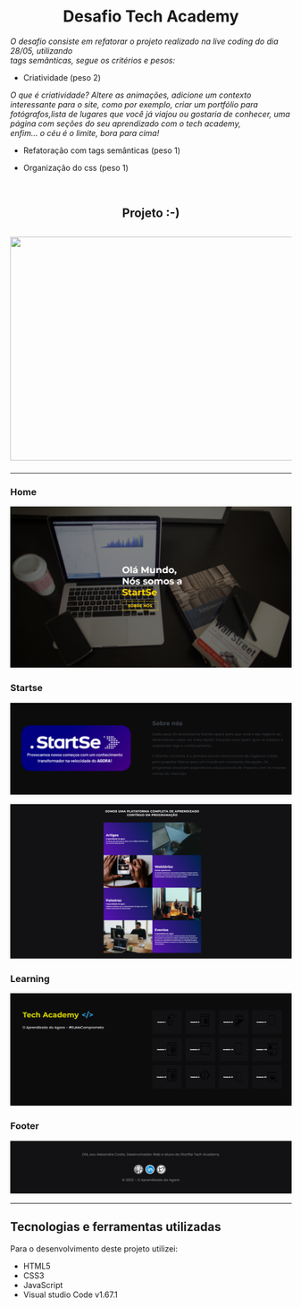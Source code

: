 <h1 align="center">
  Desafio Tech Academy
</h1>

*O desafio consiste em refatorar o projeto realizado na live coding do dia 28/05, utilizando<br>tags semânticas, segue os critérios e pesos:*

* Criatividade (peso 2)

*O que é criatividade?
Altere as animações, adicione um contexto interessante para o site, como por exemplo, criar um portfólio para fotógrafos,lista de lugares que você já viajou ou gostaria de conhecer, uma página com seções do seu aprendizado com o tech academy,<br>enfim… o céu é o limite, bora para cima!*

* Refatoração com tags semânticas (peso 1)

* Organização do css (peso 1)

<br>

<h2 align="center">
  Projeto :-)
</h2>

<h2 align="center">
  <img width="900px" height="400" src="assets/media/02.06.2022_00.02.28_REC.gif">
</h2>

<!--![gif](assets/media/02.06.2022_00.02.28_REC.gif)-->
---

<h3 align="left">
  Home 
</h3>

![Resultado de momento do projeto](assets/media/home.png)



<h3 align="left">
  Startse 
</h3>

![Resultado de momento do projeto](assets/media/startse.png)

![Resultado de momento do projeto](assets/media/startse2.png)

<h3 align="left">
  Learning
</h3>

![Resultado de momento do projeto](assets/media/tech-academy.png)

<h3 align="left">
  Footer
</h3>

![Resultado de momento do projeto](assets/media/footer.png)

---

## Tecnologias e ferramentas utilizadas
Para o desenvolvimento deste projeto utilizei:

- HTML5
- CSS3
- JavaScript
- Visual studio Code v1.67.1
